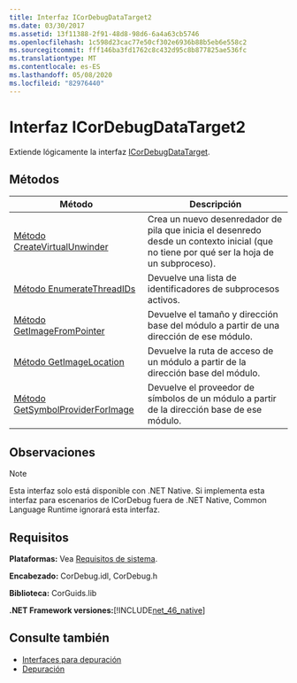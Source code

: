```yaml
---
title: Interfaz ICorDebugDataTarget2
ms.date: 03/30/2017
ms.assetid: 13f11388-2f91-48d8-98d6-6a4a63cb5746
ms.openlocfilehash: 1c598d23cac77e50cf302e6936b88b5eb6e558c2
ms.sourcegitcommit: fff146ba3fd1762c8c432d95c8b877825ae536fc
ms.translationtype: MT
ms.contentlocale: es-ES
ms.lasthandoff: 05/08/2020
ms.locfileid: "82976440"
---
```

# <a name="icordebugdatatarget2-interface"></a>Interfaz ICorDebugDataTarget2
Extiende lógicamente la interfaz [ICorDebugDataTarget](icordebugdatatarget-interface.md).  
  
## <a name="methods"></a>Métodos  
  
|Método|Descripción|  
|------------|-----------------|  
|[Método CreateVirtualUnwinder](icordebugdatatarget2-createvirtualunwinder-method.md)|Crea un nuevo desenredador de pila que inicia el desenredo desde un contexto inicial (que no tiene por qué ser la hoja de un subproceso).|  
|[Método EnumerateThreadIDs](icordebugdatatarget2-enumeratethreadids-method.md)|Devuelve una lista de identificadores de subprocesos activos.|  
|[Método GetImageFromPointer](icordebugdatatarget2-getimagefrompointer-method.md)|Devuelve el tamaño y dirección base del módulo a partir de una dirección de ese módulo.|  
|[Método GetImageLocation](icordebugdatatarget2-getimagelocation-method.md)|Devuelve la ruta de acceso de un módulo a partir de la dirección base del módulo.|  
|[Método GetSymbolProviderForImage](icordebugdatatarget2-getsymbolproviderforimage-method.md)|Devuelve el proveedor de símbolos de un módulo a partir de la dirección base de ese módulo.|  
  
## <a name="remarks"></a>Observaciones  
  
> [!NOTE]
> Esta interfaz solo está disponible con .NET Native. Si implementa esta interfaz para escenarios de ICorDebug fuera de .NET Native, Common Language Runtime ignorará esta interfaz.  
  
## <a name="requirements"></a>Requisitos  
 **Plataformas:** Vea [Requisitos de sistema](../../get-started/system-requirements.md).  
  
 **Encabezado:** CorDebug.idl, CorDebug.h  
  
 **Biblioteca:** CorGuids.lib  
  
 **.NET Framework versiones:**[!INCLUDE[net_46_native](../../../../includes/net-46-native-md.md)]  
  
## <a name="see-also"></a>Consulte también

- [Interfaces para depuración](debugging-interfaces.md)
- [Depuración](index.md)
